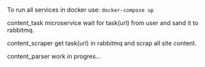 To run all services in docker use:
`docker-compose up`


content_task microservice wait for task(url) from user and sand it to rabbitmq.

content_scraper get task(url) in rabbitmq and scrap all site content.

content_parser work in progres...